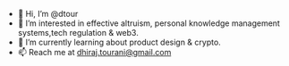 - 👋 Hi, I’m @dtour
- 👀 I’m interested in effective altruism, personal knowledge management systems,tech regulation & web3.
- 🌱 I’m currently learning about product design & crypto.
- 📫 Reach me at dhiraj.tourani@gmail.com

<!---
dtour/dtour is a ✨ special ✨ repository because its `README.md` (this file) appears on your GitHub profile.
You can click the Preview link to take a look at your changes.
--->
